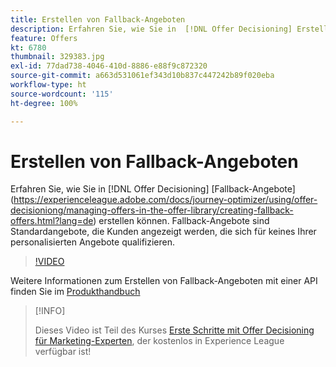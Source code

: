 ```yaml
---
title: Erstellen von Fallback-Angeboten
description: Erfahren Sie, wie Sie in  [!DNL Offer Decisioning] Erstellen von Fallback-Angeboten. Fallback-Angebote sind Eignungsregeln zugeordnet, die Ihnen helfen, sie nur relevanten Kunden anzuzeigen.
feature: Offers
kt: 6780
thumbnail: 329383.jpg
exl-id: 77dad738-4046-410d-8886-e88f9c872320
source-git-commit: a663d531061ef343d10b837c447242b89f020eba
workflow-type: ht
source-wordcount: '115'
ht-degree: 100%

---
```


# Erstellen von Fallback-Angeboten

Erfahren Sie, wie Sie in [!DNL Offer Decisioning] [Fallback-Angebote] (https://experienceleague.adobe.com/docs/journey-optimizer/using/offer-decisioniong/managing-offers-in-the-offer-library/creating-fallback-offers.html?lang=de) erstellen können. Fallback-Angebote sind Standardangebote, die Kunden angezeigt werden, die sich für keines Ihrer personalisierten Angebote qualifizieren.

>[!VIDEO](https://video.tv.adobe.com/v/329383?quality=12&learn=on)

Weitere Informationen zum Erstellen von Fallback-Angeboten mit einer API finden Sie im [Produkthandbuch](https://experienceleague.adobe.com/docs/journey-optimizer/using/offer-decisioniong/api-reference/offers-api/fallback-offers/create.html?lang=de)

>[!INFO]
>
> Dieses Video ist Teil des Kurses [Erste Schritte mit Offer Decisioning für Marketing-Experten](https://experienceleague.adobe.com/?lang=de?recommended=ExperiencePlatform-U-1-2020.1.offerdecisioning), der kostenlos in Experience League verfügbar ist!
